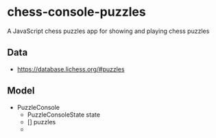 # chess-console-puzzles

A JavaScript chess puzzles app for showing and playing chess puzzles

## Data 

- https://database.lichess.org/#puzzles

## Model

- PuzzleConsole
  - PuzzleConsoleState state
  - [] puzzles
  - 